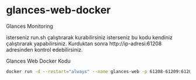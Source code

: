 # glances-web-docker
Glances Monitoring

isterseniz run.sh çalıştırarak kurabilirsiniz isterseniz bu kodu kendiniz çalıştırarak yapabilirsiniz. Kurduktan sonra http://ip-adresi:61208 adresinden kontrol edebilirsiniz.

Glances Web Docker Kodu
```bash
docker run -d --restart="always" --name glances-web -p 61208-61209:61208-61209 -e TZ="${TZ}" -e GLANCES_OPT="-w" -v /var/run/docker.sock:/var/run/docker.sock:ro -v /run/user/1000/podman/podman.sock:/run/user/1000/podman/podman.sock:ro --pid host nicolargo/glances:latest-full
```
